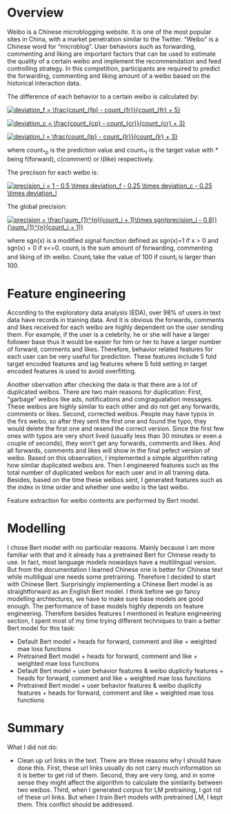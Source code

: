 # Overview
Weibo is a Chinese microblogging website. It is one of the most popular sites in China, with a market penetration similar to the Twitter. “Weibo” is a Chinese word for “microblog”. User behaviors such as forwarding, commenting and liking are important factors that can be used to estimate the quality of a certain weibo and implement the recommendation and feed controlling strategy. In this competition, participants are required to predict the forwarding, commenting and liking amount of a weibo based on the historical interaction data.

The difference of each behavior to a certain weibo is calculated by:

<a href="https://www.codecogs.com/eqnedit.php?latex=deviation_f&space;=&space;\frac{count_{fp}&space;-&space;count_{fr}}{count_{fr}&space;&plus;&space;5}" target="_blank"><img src="https://latex.codecogs.com/gif.latex?deviation_f&space;=&space;\frac{count_{fp}&space;-&space;count_{fr}}{count_{fr}&space;&plus;&space;5}" title="deviation_f = \frac{count_{fp} - count_{fr}}{count_{fr} + 5}" /></a>

<a href="https://www.codecogs.com/eqnedit.php?latex=deviation_c&space;=&space;\frac{count_{cp}&space;-&space;count_{cr}}{count_{cr}&space;&plus;&space;3}" target="_blank"><img src="https://latex.codecogs.com/gif.latex?deviation_c&space;=&space;\frac{count_{cp}&space;-&space;count_{cr}}{count_{cr}&space;&plus;&space;3}" title="deviation_c = \frac{count_{cp} - count_{cr}}{count_{cr} + 3}" /></a>

<a href="https://www.codecogs.com/eqnedit.php?latex=deviation_l&space;=&space;\frac{count_{lp}&space;-&space;count_{lr}}{count_{lr}&space;&plus;&space;3}" target="_blank"><img src="https://latex.codecogs.com/gif.latex?deviation_l&space;=&space;\frac{count_{lp}&space;-&space;count_{lr}}{count_{lr}&space;&plus;&space;3}" title="deviation_l = \frac{count_{lp} - count_{lr}}{count_{lr} + 3}" /></a>

where count<sub>*p</sub> is the prediction value and count<sub>*r</sub> is the target value with * being f(forward), c(comment) or l(like) respectively.

The preciison for each weibo is:

<a href="https://www.codecogs.com/eqnedit.php?latex=precision_i&space;=&space;1&space;-&space;0.5&space;\times&space;deviation_f&space;-&space;0.25&space;\times&space;deviation_c&space;-&space;0.25&space;\times&space;deviation_l" target="_blank"><img src="https://latex.codecogs.com/gif.latex?precision_i&space;=&space;1&space;-&space;0.5&space;\times&space;deviation_f&space;-&space;0.25&space;\times&space;deviation_c&space;-&space;0.25&space;\times&space;deviation_l" title="precision_i = 1 - 0.5 \times deviation_f - 0.25 \times deviation_c - 0.25 \times deviation_l" /></a>

The global precision:

<a href="https://www.codecogs.com/eqnedit.php?latex=precision&space;=&space;\frac{\sum_{1}^{n}(count_i&space;&plus;&space;1)\times&space;sgn(precision_i&space;-&space;0.8)}{\sum_{1}^{n}(count_i&space;&plus;&space;1)}" target="_blank"><img src="https://latex.codecogs.com/gif.latex?precision&space;=&space;\frac{\sum_{1}^{n}(count_i&space;&plus;&space;1)\times&space;sgn(precision_i&space;-&space;0.8)}{\sum_{1}^{n}(count_i&space;&plus;&space;1)}" title="precision = \frac{\sum_{1}^{n}(count_i + 1)\times sgn(precision_i - 0.8)}{\sum_{1}^{n}(count_i + 1)}" /></a>

where sgn(x) is a modified signal function defined as sgn(x)=1 if x > 0 and sgn(x) = 0 if x<=0.
count<sub>i</sub> is the sum amount of forwarding, commenting and liking of ith weibo. Count<sub>i</sub> take the value of 100 if count<sub>i</sub> is larger than 100.

# Feature engineering
According to the exploratory data analysis (EDA), over 98% of users in text data have records in training data. And it is obvious the forwards, comments and likes received for each weibo are highly dependent on the user sending them. For example, if the user is a celebrity, he or she will have a larger follower base thus it would be easier for him or her to have a larger number of forward, comments and likes. Therefore, behavior related features for each user can be very useful for prediction. These features include 5 fold target encoded features and lag features where 5 fold setting in target encoded features is used to avoid overfitting.

Another obervation after checking the data is that there are a lot of duplicated weibos. There are two main reasons for duplication: First, "garbage" weibos like ads, notifications and congragualation messages. These weibos are highly similar to each other and do not get any forwards, comments or likes. Second, corrected weibos. People may have typos in the firs weibo, so after they sent the first one and found the typo, they would delete the first one and resend the correct version. Since the first few ones with typos are very short lived (usually less than 30 minutes or even a couple of seconds), they won't get any forwards, comments and likes. And all forwards, comments and likes will show in the final pefect version of weibo. Based on this observation, I implemented a simple algorithm rating how similar duplicated weibos are. Then I engineered features such as the total number of duplicated weibos for each user and in all training data. Besides, based on the time these weibos sent, I generated features such as the index in time order and whether one weibo is the last weibo.

Feature extraction for weibo contents are performed by Bert model.

# Modelling
I chose Bert model with no particular reasons. Mainly because I am more familiar with that and it already has a pretrained Bert for Chinese ready to use. In fact, most language models nowadays have a multilingual version. But from the documentation I learned Chinese one is better for Chinese text while multiligual one needs some pretraining. Therefore I decided to start with Chinese Bert. Surprisingly implementing a Chinese Bert model is as straightforward as an English Bert model. I think before we go fancy modelling archtectures, we have to make sure base models are good enough. The performance of base models highly depends on feature engineering. Therefore besides features I mentioned in feature engineering section, I spent most of my time trying different techniques to train a better Bert model for this task:
* Default Bert model + heads for forward, comment and like + weighted mae loss functions
* Pretrained Bert model + heads for forward, comment and like + weighted mae loss functions
* Default Bert model + user behavior features & weibo duplicity features + heads for forward, comment and like + weighted mae loss functions
* Pretrained Bert model + user behavior features & weibo duplicity features + heads for forward, comment and like + weighted mae loss functions
# Summary
What I did not do:
* Clean up url links in the text. There are three reasons why I should have done this. First, these url links usually do not carry much information so it is better to get rid of them. Second, they are very long, and in some sense they might affect the algorithm to calculate the similarity between two weibos. Third, when I generated corpus for LM pretraining, I got rid of these url links. But when I train Bert models with pretrained LM, I kept them. This conflict should be addressed. 
